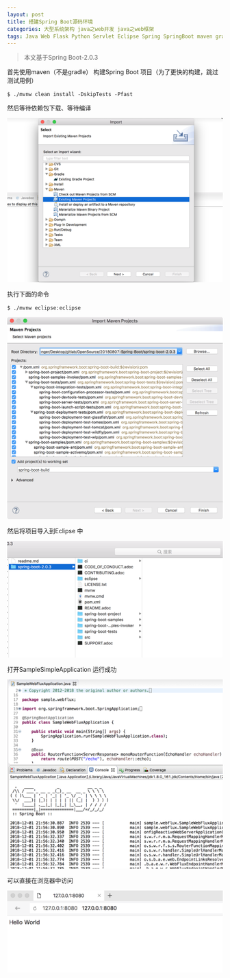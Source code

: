 ```yaml
---
layout: post
title: 搭建Spring Boot源码环境
categories: 大型系统架构 java之web开发 java之web框架 
tags: Java Web Flask Python Servlet Eclipse Spring SpringBoot maven gradle 
---
```


>本文基于Spring Boot-2.0.3

首先使用maven（不是gradle） 构建Spring Boot 项目（为了更快的构建，跳过测试用例）

```shell
$ ./mvnw clean install -DskipTests -Pfast
```

然后等待依赖包下载、等待编译

![](../media/image/2018-12-01/01.png)

执行下面的命令

```shell
$ ./mvnw eclipse:eclipse
```

![](../media/image/2018-12-01/02.png)

然后将项目导入到Eclipse 中

![](../media/image/2018-12-01/03.png)

打开SampleSimpleApplication 运行成功

![](../media/image/2018-12-01/04.png)

可以直接在浏览器中访问

![](../media/image/2018-12-01/05.png)
